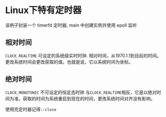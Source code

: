 # Linux下特有定时器

该例子封装一个 timerfd 定时器, main 中创建实例并使用 epoll 监听
## 相对时间

`CLOCK_REALTIME`
可设定的系统级实时时钟.
相对时间，从1970.1.1到目前的时间。更改系统时间会更改获取的值。也就是说，它以系统时间为坐标。

## 绝对时间

`CLOCK_MONOTONIC`
不可设定的恒定态时钟
与`CLOCK_REALTIME`相反，它是以绝对时间为准，获取的时间为系统重启到现在的时间，更改系统时间对齐没有影响。

使用完定时器记得`::close`


